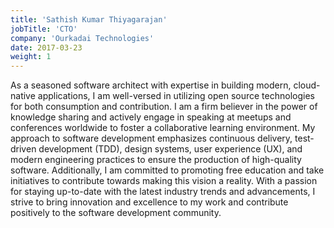 ```yaml
---
title: 'Sathish Kumar Thiyagarajan'
jobTitle: 'CTO'
company: 'Ourkadai Technologies'
date: 2017-03-23
weight: 1
---
```


As a seasoned software architect with expertise in building modern, cloud-native applications, I am well-versed in utilizing open source technologies for both consumption and contribution. I am a firm believer in the power of knowledge sharing and actively engage in speaking at meetups and conferences worldwide to foster a collaborative learning environment. My approach to software development emphasizes continuous delivery, test-driven development (TDD), design systems, user experience (UX), and modern engineering practices to ensure the production of high-quality software. Additionally, I am committed to promoting free education and take initiatives to contribute towards making this vision a reality. With a passion for staying up-to-date with the latest industry trends and advancements, I strive to bring innovation and excellence to my work and contribute positively to the software development community.
